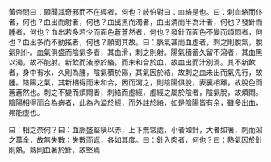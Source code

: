黃帝問曰：願聞其奇邪而不在經者，何也？岐伯對曰：血絡是也。曰：刺血絡而仆者，何也？血出而射者，何也？血出黑而濁者，血出清而半為汁者，何也？發針而腫者，何也？血出若多若少而面色蒼蒼然者，何也？發針而面色不變而煩悶者，何也？血出多而不動搖者，何也？願聞其故。曰：脈氣甚而血虛者，刺之則脫氣，脫氣則仆。血氣俱盛而陰氣多者，其血滑，刺之則射。陽氣積蓄久留不瀉者，其血黑以濁，故不能射。新飲而液滲於絡，而未和合於血，故血出而汁別焉。其不新飲者，身中有水，久則為腫，陰氣積於陽，其氣因於絡，故刺之血未出而氣先行，故腫。陰陽之氣，其新相得而未和合，因而瀉之，則陰陽俱脫，表裏相離，故脫色而蒼蒼然也。刺之不變而煩悶者，刺絡而虛經，虛經之屬於陰者，陰氣脫，故煩悶。陰陽相得而合為痹者，此為內溢於經，而外註於絡，如是陰陽皆有余，雖多出血，弗能虛也。

曰：相之奈何？曰：血脈盛堅橫以赤，上下無常處，小者如針，大者如箸，刺而瀉之萬全，故無失數；失數而返，各如其度。曰：針入肉者，何也？曰：熱氣因於針則熱，熱則血著於針，故堅焉